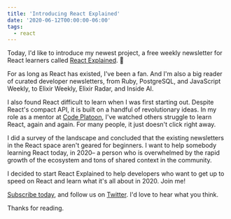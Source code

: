 ```yaml
---
title: 'Introducing React Explained'
date: '2020-06-12T00:00:00-06:00'
tags:
  - react
---
```


Today, I'd like to introduce my newest project, a free weekly newsletter for
React learners called [React Explained][re]. 🎉

For as long as React has existed, I've been a fan. And I'm also a big reader of
curated developer newsletters, from Ruby, PostgreSQL, and JavaScript Weekly, to
Elixir Weekly, Elixir Radar, and Inside AI.

I also found React difficult to learn when I was first starting out. Despite
React's compact API, it is built on a handful of revolutionary ideas. In my
role as a mentor at [Code Platoon][cp], I've watched others struggle to learn
React, again and again. For many people, it just doesn't click right away.

I did a survey of the landscape and concluded that the existing newsletters in
the React space aren't geared for beginners. I want to help somebody learning
React today, in 2020– a person who is overwhelmed by the rapid growth of the
ecosystem and tons of shared context in the community.

I decided to start React Explained to help developers who want to get up to
speed on React and learn what it's all about in 2020. Join me!

[Subscribe today][re], and follow us on [Twitter][twitter]. I'd love to hear
what you think.

Thanks for reading.

[cp]: https://www.codeplatoon.org/
[re]: https://www.getrevue.co/profile/react-explained
[twitter]: https://twitter.com/reactexplained
